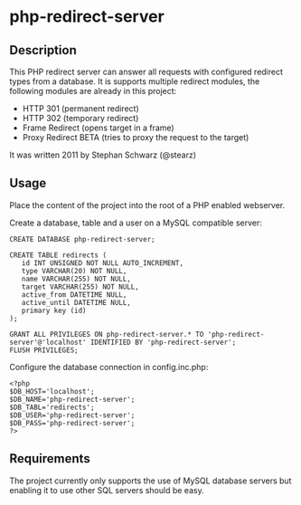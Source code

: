 # php-redirect-server

## Description
This PHP redirect server can answer all requests with configured redirect types from a database.
It is supports multiple redirect modules, the following modules are already in this project:

- HTTP 301 (permanent redirect)
- HTTP 302 (temporary redirect)
- Frame Redirect (opens target in a frame)
- Proxy Redirect BETA (tries to proxy the request to the target)
  
It was written 2011 by Stephan Schwarz (@stearz)

## Usage
Place the content of the project into the root of a PHP enabled webserver.

Create a database, table and a user on a MySQL compatible server:

    CREATE DATABASE php-redirect-server;
    
    CREATE TABLE redirects (
       id INT UNSIGNED NOT NULL AUTO_INCREMENT,
       type VARCHAR(20) NOT NULL,
       name VARCHAR(255) NOT NULL,
       target VARCHAR(255) NOT NULL,
       active_from DATETIME NULL,
       active_until DATETIME NULL,
       primary key (id)
    );

    GRANT ALL PRIVILEGES ON php-redirect-server.* TO 'php-redirect-server'@'localhost' IDENTIFIED BY 'php-redirect-server';
    FLUSH PRIVILEGES;

Configure the database connection in config.inc.php:

    <?php
    $DB_HOST='localhost';
    $DB_NAME='php-redirect-server';
    $DB_TABL='redirects';
    $DB_USER='php-redirect-server';
    $DB_PASS='php-redirect-server';
    ?> 

## Requirements
The project currently only supports the use of MySQL database servers but enabling it to use other SQL servers should be easy.

